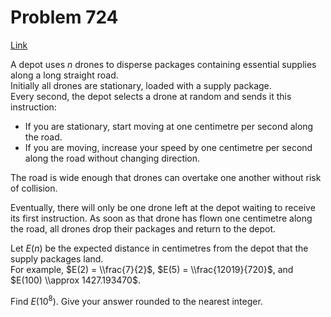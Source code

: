 # Problem 724

[Link](https://projecteuler.net/problem=724)

A depot uses $n$ drones to disperse packages containing essential supplies along a long straight road.  
Initially all drones are stationary, loaded with a supply package.  
Every second, the depot selects a drone at random and sends it this instruction:

*   If you are stationary, start moving at one centimetre per second along the road.
*   If you are moving, increase your speed by one centimetre per second along the road without changing direction.

The road is wide enough that drones can overtake one another without risk of collision.

Eventually, there will only be one drone left at the depot waiting to receive its first instruction. As soon as that drone has flown one centimetre along the road, all drones drop their packages and return to the depot.

Let $E(n)$ be the expected distance in centimetres from the depot that the supply packages land.  
For example, $E(2) = \\frac{7}{2}$, $E(5) = \\frac{12019}{720}$, and $E(100) \\approx 1427.193470$.

Find $E(10^8)$. Give your answer rounded to the nearest integer.

